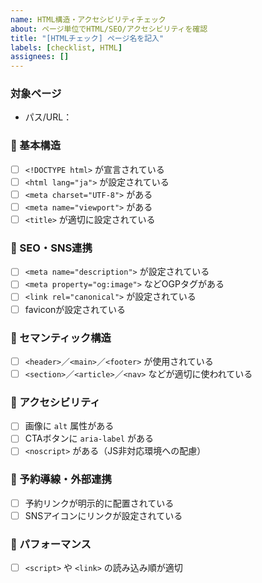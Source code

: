 ```yaml
---
name: HTML構造・アクセシビリティチェック
about: ページ単位でHTML/SEO/アクセシビリティを確認
title: "[HTMLチェック] ページ名を記入"
labels: [checklist, HTML]
assignees: []
---
```


### 対象ページ
- パス/URL：

### 🔹 基本構造
- [ ] `<!DOCTYPE html>` が宣言されている
- [ ] `<html lang="ja">` が設定されている
- [ ] `<meta charset="UTF-8">` がある
- [ ] `<meta name="viewport">` がある
- [ ] `<title>` が適切に設定されている

### 🔹 SEO・SNS連携
- [ ] `<meta name="description">` が設定されている
- [ ] `<meta property="og:image">` などOGPタグがある
- [ ] `<link rel="canonical">` が設定されている
- [ ] faviconが設定されている

### 🔹 セマンティック構造
- [ ] `<header>`／`<main>`／`<footer>` が使用されている
- [ ] `<section>`／`<article>`／`<nav>` などが適切に使われている

### 🔹 アクセシビリティ
- [ ] 画像に `alt` 属性がある
- [ ] CTAボタンに `aria-label` がある
- [ ] `<noscript>` がある（JS非対応環境への配慮）

### 🔹 予約導線・外部連携
- [ ] 予約リンクが明示的に配置されている
- [ ] SNSアイコンにリンクが設定されている

### 🔹 パフォーマンス
- [ ] `<script>` や `<link>` の読み込み順が適切
